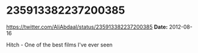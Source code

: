 # 235913382237200385
https://twitter.com/AliAbdaal/status/235913382237200385
**Date:** 2012-08-16

Hitch - One of the best films I've ever seen
